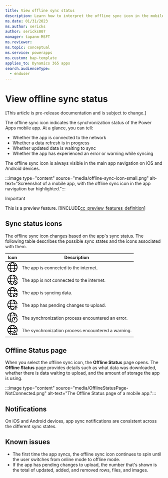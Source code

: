 ```yaml
---
title: View offline sync status
description: Learn how to interpret the offline sync icon in the mobile app navigation bar.
ms.date: 01/31/2023
ms.author: sericks
author: sericks007
manager: tapanm-MSFT
ms.reviewer: 
ms.topic: conceptual
ms.service: powerapps
ms.custom: bap-template
applies_to: Dynamics 365 apps
search.audienceType: 
  - enduser
---
```


# View offline sync status

[This article is pre-release documentation and is subject to change.]

The offline sync icon indicates the synchronization status of the Power Apps mobile app. At a glance, you can tell:

- Whether the app is connected to the network
- Whether a data refresh is in progress
- Whether updated data is waiting to sync
- Whether the app has experienced an error or warning while syncing

The offline sync icon is always visible in the main app navigation on iOS and Android devices.

:::image type="content" source="media/offline-sync-icon-small.png" alt-text="Screenshot of a mobile app, with the offline sync icon in the app navigation bar highlighted.":::

> [!IMPORTANT]
> This is a preview feature. [!INCLUDE[cc_preview_features_definition](../includes/cc-preview-features-definition.md)]

## Sync status icons

The offline sync icon changes based on the app's sync status. The following table describes the possible sync states and the icons associated with them.

| Icon | Description |
|------|--------------|
| ![Icon showing that the app is connected to the internet.](media/connected.png "Icon showing that the app is connected to the internet.")| The app is connected to the internet. |
| ![Icon showing that the app isn't connected to the internet.](media/not-connected.png "Icon showing that the app isn't connected to the internet.") | The app is not connected to the internet. |
| ![Icon showing that the app is syncing data.](media/synching.png "Icon showing that the app is syncing data.") | The app is syncing data. |
| ![Icon showing that the app has pending changes to upload.](media/upload-pending-chages.png "Icon showing that the app has pending changes to upload.") | The app has pending changes to upload. |
| ![Icon showing that the synchronization process encountered an error.](media/error.png "Icon showing that the synchronization process encountered an error.") | The synchronization process encountered an error. |
| ![Icon showing that the synchronization process encountered a warning.](media/warning.png "Icon showing that the synchronization process encountered a warning.") | The synchronization process encountered a warning. |

## Offline Status page

When you select the offline sync icon, the **Offline Status** page opens. The **Offline Status** page provides details such as what data was downloaded, whether there is data waiting to upload, and the amount of storage the app is using.

:::image type="content" source="media/OfflineStatusPage-NotConnected.png" alt-text="The Offline Status page of a mobile app.":::

## Notifications

On iOS and Android devices, app sync notifications are consistent across the different sync states.

## Known issues

- The first time the app syncs, the offline sync icon continues to spin until the user switches from online mode to offline mode.
- If the app has pending changes to upload, the number that's shown is the total of updated, added, and removed rows, files, and images.
